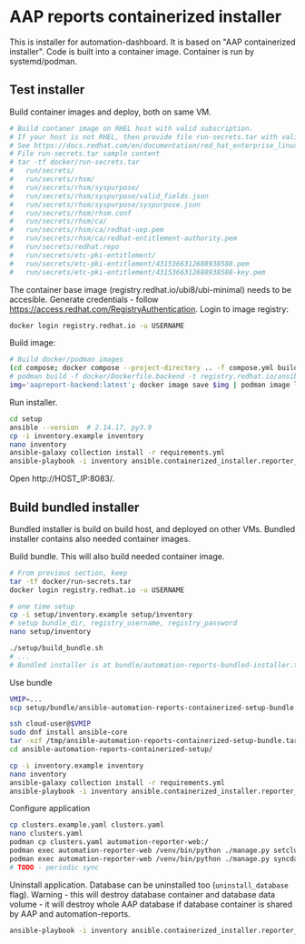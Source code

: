 # AAP reports containerized installer

This is installer for automation-dashboard.
It is based on "AAP containerized installer".
Code is built into a container image.
Container is run by systemd/podman.

## Test installer

Build container images and deploy, both on same VM.

```bash
# Build contaner image on RHEL host with valid subscription.
# If your host is not RHEL, then provide file run-secrets.tar with valid subscription.
# See https://docs.redhat.com/en/documentation/red_hat_enterprise_linux/9/html/building_running_and_managing_containers/assembly_adding-software-to-a-ubi-container_building-running-and-managing-containers#proc_adding-software-in-a-standard-ubi-container_assembly_adding-software-to-a-ubi-container
# File run-secrets.tar sample content
# tar -tf docker/run-secrets.tar
#   run/secrets/
#   run/secrets/rhsm/
#   run/secrets/rhsm/syspurpose/
#   run/secrets/rhsm/syspurpose/valid_fields.json
#   run/secrets/rhsm/syspurpose/syspurpose.json
#   run/secrets/rhsm/rhsm.conf
#   run/secrets/rhsm/ca/
#   run/secrets/rhsm/ca/redhat-uep.pem
#   run/secrets/rhsm/ca/redhat-entitlement-authority.pem
#   run/secrets/redhat.repo
#   run/secrets/etc-pki-entitlement/
#   run/secrets/etc-pki-entitlement/4315366312688938588.pem
#   run/secrets/etc-pki-entitlement/4315366312688938588-key.pem
```

The container base image (registry.redhat.io/ubi8/ubi-minimal) needs to be accesible.
Generate credentials - follow https://access.redhat.com/RegistryAuthentication.
Login to image registry:

```bash
docker login registry.redhat.io -u USERNAME
```

Build image:

```bash
# Build docker/podman images
(cd compose; docker compose --project-directory .. -f compose.yml build --no-cache)
# podman build -f docker/Dockerfile.backend -t registry.redhat.io/ansible-automation-platform-24/aapreport-backend:latest .
img='aapreport-backend:latest'; docker image save $img | podman image load; podman image tag docker.io/library/$img registry.redhat.io/ansible-automation-platform-24/$img
```

Run installer.

```bash
cd setup
ansible --version  # 2.14.17, py3.9
cp -i inventory.example inventory
nano inventory
ansible-galaxy collection install -r requirements.yml
ansible-playbook -i inventory ansible.containerized_installer.reporter_install
```

Open http://HOST_IP:8083/.

## Build bundled installer

Bundled installer is build on build host, and deployed on other VMs.
Bundled installer contains also needed container images.

Build bundle.
This will also build needed container image.

```bash
# From previous section, keep
tar -tf docker/run-secrets.tar
docker login registry.redhat.io -u USERNAME

# one time setup
cp -i setup/inventory.example setup/inventory
# setup bundle_dir, registry_username, registry_password
nano setup/inventory

./setup/build_bundle.sh
# ...
# Bundled installer is at bundle/automation-reports-bundled-installer.tar.gz
```

Use bundle

```bash
VMIP=...
scp setup/bundle/ansible-automation-reports-containerized-setup-bundle.tar.gz cloud-user@$VMIP:/tmp/

ssh cloud-user@$VMIP
sudo dnf install ansible-core
tar -xzf /tmp/ansible-automation-reports-containerized-setup-bundle.tar.gz
cd ansible-automation-reports-containerized-setup/

cp -i inventory.example inventory
nano inventory
ansible-galaxy collection install -r requirements.yml
ansible-playbook -i inventory ansible.containerized_installer.reporter_install
```

Configure application

```bash
cp clusters.example.yaml clusters.yaml
nano clusters.yaml
podman cp clusters.yaml automation-reporter-web:/
podman exec automation-reporter-web /venv/bin/python ./manage.py setclusters /clusters.yaml
podman exec automation-reporter-web /venv/bin/python ./manage.py syncdata --since=2025-01-01 --until=2025-03-01
# TODO - periodic sync
```

Uninstall application.
Database can be uninstalled too (`uninstall_database` flag).
Warning - this will destroy database container and database data volume - it will destroy whole AAP database if database container is shared by AAP and automation-reports.

```bash
ansible-playbook -i inventory ansible.containerized_installer.reporter_uninstall  # -e uninstall_database=0
```
